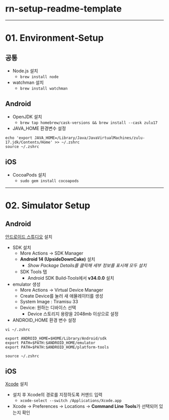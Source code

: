 # rn-setup-readme-template

---

# 01. Environment‐Setup

## 공통
- Node.js 설치
  - `brew install node`
- watchman 설치
  - `brew install watchman`

## Android
- OpenJDK 설치
  - `brew tap homebrew/cask-versions && brew install --cask zulu17`
- JAVA_HOME 환경변수 설정

```
echo 'export JAVA_HOME=/Library/Java/JavaVirtualMachines/zulu-17.jdk/Contents/Home' >> ~/.zshrc
source ~/.zshrc
```

## iOS
- CocoaPods 설치
  - `sudo gem install cocoapods`
 
---

# 02. Simulator Setup

## Android

[안드로이드 스튜디오](https://developer.android.com/studio) 설치

- SDK 설치
  - More Actions → SDK Manager
  - **Android 14 (UpsideDownCake)** 설치
    - _Show Package Details를 클릭해 세부 정보를 표시해 모두 설치_
  - SDK Tools 탭
    - Android SDK Build-Tools에서 **v34.0.0** 설치
- emulator 생성
  - More Actions → Virtual Device Manager
  - Create Device를 눌러 새 애뮬레이터를 생성
  - System Image : Tiramisu 33
  - Device: 원하는 디바이스 선택
    - Device 스토리지 용량을 2048mb 이상으로 설정
- ANDROID_HOME 환경 변수 설정

```
vi ~/.zshrc
```

```
export ANDROID_HOME=$HOME/Library/Android/sdk
export PATH=$PATH:$ANDROID_HOME/emulator
export PATH=$PATH:$ANDROID_HOME/platform-tools
```

```
source ~/.zshrc
```

## iOS

[Xcode](https://developer.apple.com/xcode) 설치

- 설치 후 Xcode의 경로를 지정하도록 커맨드 입력
  - `xcode-select --switch /Applications/Xcode.app`
- Xcode → Preferences → Locations → **Command Line Tools**가 선택되어 있는지 확인
